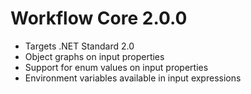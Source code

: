 # Workflow Core 2.0.0

* Targets .NET Standard 2.0
* Object graphs on input properties
* Support for enum values on input properties
* Environment variables available in input expressions

